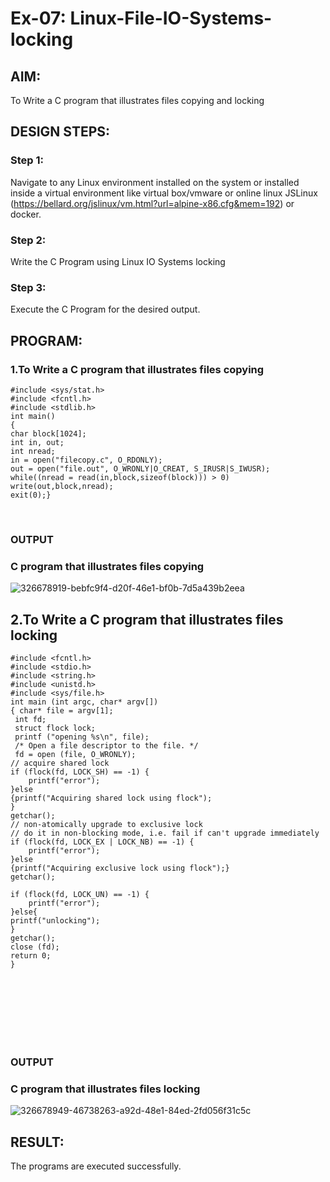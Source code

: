 # Ex-07: Linux-File-IO-Systems-locking
## AIM:
To Write a C program that illustrates files copying and locking

## DESIGN STEPS:

### Step 1:

Navigate to any Linux environment installed on the system or installed inside a virtual environment like virtual box/vmware or online linux JSLinux (https://bellard.org/jslinux/vm.html?url=alpine-x86.cfg&mem=192) or docker.

### Step 2:

Write the C Program using Linux IO Systems locking

### Step 3:

Execute the C Program for the desired output. 

## PROGRAM:

### 1.To Write a C program that illustrates files copying 

~~~
#include <sys/stat.h>
#include <fcntl.h>
#include <stdlib.h>
int main()
{
char block[1024];
int in, out;
int nread;
in = open("filecopy.c", O_RDONLY);
out = open("file.out", O_WRONLY|O_CREAT, S_IRUSR|S_IWUSR);
while((nread = read(in,block,sizeof(block))) > 0)
write(out,block,nread);
exit(0);}
~~~
</br>

### OUTPUT
### C program that illustrates files copying

![326678919-bebfc9f4-d20f-46e1-bf0b-7d5a439b2eea](https://github.com/04Varsha/Linux-File-IO-Systems-locking/assets/149035374/f1fb0ce0-260d-4b95-baa4-15b33f30cdcc)

## 2.To Write a C program that illustrates files locking

~~~
#include <fcntl.h>
#include <stdio.h>
#include <string.h>
#include <unistd.h>
#include <sys/file.h>
int main (int argc, char* argv[])
{ char* file = argv[1];
 int fd;
 struct flock lock;
 printf ("opening %s\n", file);
 /* Open a file descriptor to the file. */
 fd = open (file, O_WRONLY);
// acquire shared lock
if (flock(fd, LOCK_SH) == -1) {
    printf("error");
}else
{printf("Acquiring shared lock using flock");
}
getchar();
// non-atomically upgrade to exclusive lock
// do it in non-blocking mode, i.e. fail if can't upgrade immediately
if (flock(fd, LOCK_EX | LOCK_NB) == -1) {
    printf("error");
}else
{printf("Acquiring exclusive lock using flock");}
getchar();

if (flock(fd, LOCK_UN) == -1) {
    printf("error");
}else{
printf("unlocking");
}
getchar();
close (fd);
return 0;
}
~~~

</br>
</br>
</br>
</br>
</br>
</br>


### OUTPUT
### C program that illustrates files locking

![326678949-46738263-a92d-48e1-84ed-2fd056f31c5c](https://github.com/04Varsha/Linux-File-IO-Systems-locking/assets/149035374/8136f67c-a8a3-4523-aa73-a53988156cd5)


## RESULT:
The programs are executed successfully.
